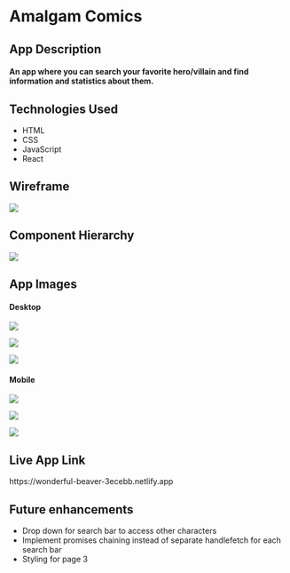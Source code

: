 <h1>Amalgam Comics</h1>

<h2>App Description</h2>
<h4>An app where you can search your favorite hero/villain and find information and statistics about them.</h4>

<h2>Technologies Used</h2>
<ul>
  <li>HTML</li>
  <li>CSS</li>
  <li>JavaScript</li>
  <li>React</li>
</ul>

<h2>Wireframe</h2>

![](images/Wireframe.png)

<h2>Component Hierarchy</h2>

![](images/Components.png)

<h2>App Images</h2>
<h4>Desktop</h4>

![](images/Desktop1.png)

![](images/Desktop2.png)

![](images/Desktop3.png)


<h4>Mobile</h4>

![](images/Mobile1.png)

![](images/Mobile2.png)

![](images/Mobile3.png)


<h2>Live App Link</h2>
https://wonderful-beaver-3ecebb.netlify.app


<h2>Future enhancements</h2>
<ul>
  <li>Drop down for search bar to access other characters</li>
  <li>Implement promises chaining instead of separate handlefetch for each search bar</li>
  <li>Styling for page 3</li>
</ul>
